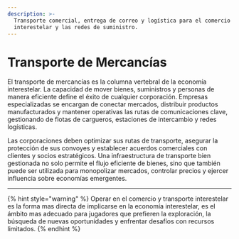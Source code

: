```yaml
---
description: >-
  Transporte comercial, entrega de correo y logística para el comercio
  interestelar y las redes de suministro.
---
```


# Transporte de Mercancías

El transporte de mercancías es la columna vertebral de la economía interestelar. La capacidad de mover bienes, suministros y personas de manera eficiente define el éxito de cualquier corporación. Empresas especializadas se encargan de conectar mercados, distribuir productos manufacturados y mantener operativas las rutas de comunicaciones clave, gestionando de flotas de cargueros, estaciones de intercambio y redes logísticas.

Las corporaciones deben optimizar sus rutas de transporte, asegurar la protección de sus convoyes y establecer acuerdos comerciales con clientes y socios estratégicos. Una infraestructura de transporte bien gestionada no solo permite el flujo eficiente de bienes, sino que también puede ser utilizada para monopolizar mercados, controlar precios y ejercer influencia sobre economías emergentes.

***

{% hint style="warning" %}
Operar en el comercio y transporte interestelar es la forma mas directa de implicarse en la economía interestelar, es el ámbito mas adecuado para jugadores que prefieren la exploración, la búsqueda de nuevas oportunidades y enfrentar desafíos con recursos limitados.
{% endhint %}
